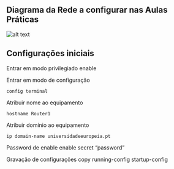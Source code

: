 

## Diagrama da Rede a configurar nas Aulas Práticas
![alt text](roteiro-imagem.jpg)


## Configurações iniciais

Entrar em modo privilegiado
enable

Entrar em modo de configuração

`config terminal`

Atribuir nome ao equipamento

`hostname Router1 `

Atribuir domínio ao equipamento

`ip domain-name universidadeeuropeia.pt`

Password de enable
enable secret “password”

Gravação de configurações
copy running-config startup-config
